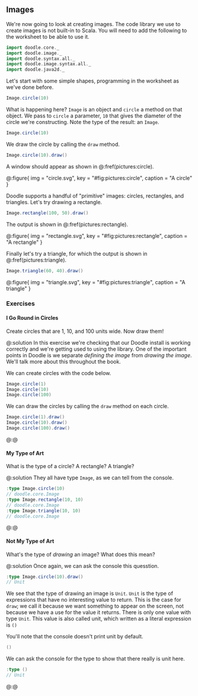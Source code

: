 ## Images

We're now going to look at creating images. The code library we use to create images is not built-in to Scala. You will need to add the following to the worksheet to be able to use it.

```scala mdoc:silent
import doodle.core._
import doodle.image._
import doodle.syntax.all._
import doodle.image.syntax.all._
import doodle.java2d._
```

Let's start with some simple shapes, programming in the worksheet as we've done before.

```scala mdoc
Image.circle(10)
```

What is happening here? `Image` is an object and `circle` a method on that object. We pass to `circle` a parameter, `10` that gives the diameter of the circle we're constructing. Note the type of the result: an `Image`.

```scala mdoc
Image.circle(10)
```

We draw the circle by calling the `draw` method.

```scala
Image.circle(10).draw()
```

A window should appear as shown in @:fref(pictures:circle).

@:figure{ img = "circle.svg", key = "#fig:pictures:circle", caption = "A circle" }

Doodle supports a handful of "primitive" images: circles, rectangles, and triangles. Let's try drawing a rectangle.

```scala
Image.rectangle(100, 50).draw()
```

The output is shown in @:fref(pictures:rectangle).

@:figure{ img = "rectangle.svg", key = "#fig:pictures:rectangle", caption = "A rectangle" }

Finally let's try a triangle, for which the output is shown in @:fref(pictures:triangle).


```scala
Image.triangle(60, 40).draw()
```

@:figure{ img = "triangle.svg", key = "#fig:pictures:triangle", caption = "A triangle" }

### Exercises

#### I Go Round in Circles

Create circles that are 1, 10, and 100 units wide. Now draw them!

@:solution
In this exercise we're checking that our Doodle install is working correctly and we're getting used to using the library. One of the important points in Doodle is we separate *defining the image* from *drawing the image*. We'll talk more about this throughout the book.

We can create circles with the code below.

```scala mdoc:silent
Image.circle(1)
Image.circle(10)
Image.circle(100)
```

We can draw the circles by calling the `draw` method on each circle.

```scala
Image.circle(1).draw()
Image.circle(10).draw()
Image.circle(100).draw()
```
@:@


#### My Type of Art

What is the type of a circle? A rectangle? A triangle?

@:solution
They all have type `Image`, as we can tell from the console.

```scala
:type Image.circle(10)
// doodle.core.Image
:type Image.rectangle(10, 10)
// doodle.core.Image
:type Image.triangle(10, 10)
// doodle.core.Image
```
@:@


#### Not My Type of Art

What's the type of *drawing* an image? What does this mean?

@:solution
Once again, we can ask the console this quesstion.

```scala
:type Image.circle(10).draw()
// Unit
```

We see that the type of drawing an image is `Unit`. `Unit` is the type of expressions that have no interesting value to return. This is the case for `draw`; we call it because we want something to appear on the screen, not because we have a use for the value it returns. There is only one value with type `Unit`. This value is also called unit, which written as a literal expression is `()`

You'll note that the console doesn't print unit by default.

```scala
()
```

We can ask the console for the type to show that there really is unit here.

```scala
:type ()
// Unit
```
@:@

